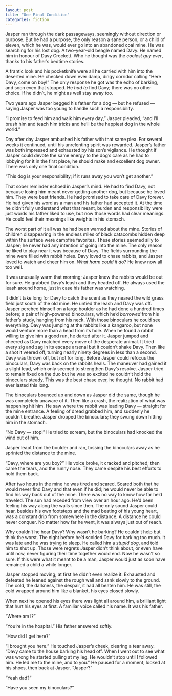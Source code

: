 ```yaml
---
layout: post
title: "One Final Condition"
categories: fiction
---
```


Jasper ran through the dark passageways, seemingly without direction or purpose. But he had a purpose, the only reason a sane person, or a child of eleven, which he was, would ever go into an abandoned coal mine. He was searching for his lost dog. A two&ndash;year&ndash;old beagle named Davy. He named him in honour of Davy Crockett. Who he thought was the *coolest guy ever*, thanks to his father&rsquo;s bedtime stories.

A frantic look and his pocketknife were all he carried with him into the deserted mine. He checked down ever damp, dingy corridor calling &ldquo;Here Davy, come on boy!&rdquo; The only response he got was the echo of barking, and soon even that stopped. He *had to* find Davy; there was no other choice. If he didn&rsquo;t, he might as well stay away too.

Two years ago Jasper begged his father for a dog &mdash; but he refused &mdash; saying Jasper was too young to handle such a responsibility.

&ldquo;I promise to feed him and walk him every day,&rdquo; Jasper pleaded, &ldquo;and I&rsquo;ll brush him and teach him tricks and he&rsquo;ll be the happiest dog in the whole world.&rdquo;

Day after day Jasper ambushed his father with that same plea. For several weeks it continued, until his unrelenting spirit was rewarded. Jasper&rsquo;s father was both impressed and exhausted by his son&rsquo;s vigilance. He thought if Jasper could devote the same energy to the dog&rsquo;s care as he had to lobbying for it in the first place, he should make and excellent dog owner. There was only one final condition.

&ldquo;This dog is your responsibility; if it runs away you won&rsquo;t get another.&rdquo;

That sober reminder echoed in Jasper&rsquo;s mind. He had to find Davy, not because losing him meant never getting another dog, but because he loved him. They were best friends. He had promised to take care of Davy forever. He had given his word as a man and his father had accepted it. At the time he didn&rsquo;t fully understand what that meant, burden and responsibility were just words his father liked to use, but now those words had clear meanings. He could feel their meanings like weights in his stomach.

The worst part of it all was he had been warned about the mine. Stories of children disappearing in the endless miles of black catacombs hidden deep within the surface were campfire favorites. These stories seemed silly to Jasper; he never had any intention of going into the mine. The only reason he liked to play near it was because of Davy. The fields surrounding the mine were filled with rabbit holes. Davy loved to chase rabbits, and Jasper loved to watch and cheer him on. *What harm could it do?* He knew now all too well.

It was unusually warm that morning; Jasper knew the rabbits would be out for sure. He grabbed Davy&rsquo;s leash and they headed off. He always used the leash around home, just in case his father was watching.

It didn&rsquo;t take long for Davy to catch the scent as they neared the wild grass field just south of the old mine. He untied the leash and Davy was off. Jasper perched himself on a large boulder as he had done a hundred times before; a pair of high&ndash;powered binoculars, which he&rsquo;d *borrowed* from his father&rsquo;s study, hanging from his neck. With those binoculars he could see everything. Davy was jumping at the rabbits like a kangaroo, but none would venture more than a head from its hole. When he found a rabbit willing to give him a good run, he darted after it. Jasper jumped and cheered as Davy matched every move of the desperate animal. It tried every zig and zag in its escape arsenal but it couldn&rsquo;t shake Davy. Then like a shot it veered off, turning nearly ninety degrees in less than a second. Davy was thrown off, but not for long. Before Jasper could refocus the binoculars, Davy was back on the rabbits heals. The maneuver had gained it a slight lead, which only seemed to strengthen Davy&rsquo;s resolve. Jasper tried to remain fixed on the duo but he was so excited he couldn&rsquo;t hold the binoculars steady. This was the best chase ever, he thought. No rabbit had ever lasted this long.

The binoculars bounced up and down as Jasper did the same, though he was completely unaware of it. Then like a crash, the realization of what was happening hit him. He saw where the rabbit was leading Davy &mdash; straight for the mine entrance. A feeling of dread grabbed him, and suddenly he couldn&rsquo;t breathe. Jasper dropped the binoculars; they swung down hitting him in the stomach.

&ldquo;No Davy &mdash; stop!&rdquo; He tried to scream, but the binoculars had knocked the wind out of him.

Jasper leapt from the boulder and ran, tossing the binoculars away as he sprinted the distance to the mine.

&ldquo;Davy, where are you boy?&rdquo; His voice broke, it cracked and pitched; then came the tears, and the runny nose. They came despite his best efforts to hold them back.

After two hours in the mine he was tired and scared. Scared both that he would never find Davy and that even if he did; he would never be able to find his way back out of the mine. There was no way to know how far he&rsquo;d traveled. The sun had receded from view over an hour ago. He&rsquo;d been feeling his way along the walls since then. The only sound Jasper could hear, besides his own footsteps and the mad beating of his young heart, was a constant drip from somewhere in the distance. A distance he could never conquer. No matter how far he went, it was always just out of reach.

Why couldn&rsquo;t he hear Davy? Why wasn&rsquo;t he barking? He couldn&rsquo;t help but think the worst. The night before he&rsquo;d scolded Davy for barking too much. It was late and he was trying to sleep. He called him a *stupid dog*, and told him to shut up. Those were regrets Jasper didn&rsquo;t think about, or even have until now, never figuring their time together would end. Now he wasn&rsquo;t so sure. If this were what it meant to be a man, Jasper would just as soon have remained a child a while longer.

Jasper stopped moving; at first he didn&rsquo;t even realize it. Exhausted and defeated he leaned against the rough wall and sank slowly to the ground. The cold, the darkness, the despair, it had all beaten him. He was still, the cold wrapped around him like a blanket, his eyes closed slowly.

When next he opened his eyes there was light all around him, a brilliant light that hurt his eyes at first. A familiar voice called his name. It was his father.

&ldquo;Where am I?&rdquo;

&ldquo;You&rsquo;re in the hospital.&rdquo; His father answered softly.

&ldquo;How did I get here?&rdquo;

&ldquo;I brought you here.&rdquo; He touched Jasper&rsquo;s cheek, clearing a tear away. &ldquo;Davy came to the house barking his head off. When I went out to see what was wrong he started pulling at my leg. He wouldn&rsquo;t stop until I followed him. He led me to the mine, and to you.&rdquo; He paused for a moment, looked at his shoes, then back at Jasper. &ldquo;Jasper?&rdquo;

&ldquo;Yeah dad?&rdquo;

&ldquo;Have you seen my binoculars?&rdquo;